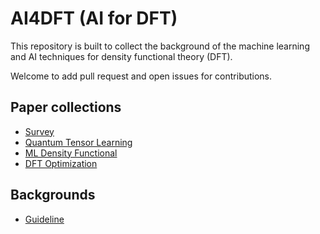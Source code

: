 # AI4DFT (AI for DFT)
This repository is built to collect the background of the machine learning and AI techniques for density functional theory (DFT).

Welcome to add pull request and open issues for contributions.

## Paper collections
* [Survey](https://github.com/Oceanusity/AI4DFT/tree/main/papers#survey-papers)
* [Quantum Tensor Learning](https://github.com/Oceanusity/AI4DFT/tree/main/papers#quantum-tensor-learning)
* [ML Density Functional](https://github.com/Oceanusity/AI4DFT/tree/main/papers#ml-density-functionals)
* [DFT Optimization](https://github.com/Oceanusity/AI4DFT/tree/main/papers#dft-optimization)


## Backgrounds
* [Guideline](https://github.com/Oceanusity/AI4DFT/tree/main/backgrounds)
